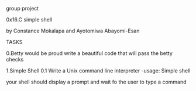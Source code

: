 group project

0x16.C simple shell

by Constance Mokalapa and Ayotomiwa Abayomi-Esan

TASKS

0.Betty would be proud
write a beautiful code that will pass the betty checks

1.Simple Shell 0.1
Write a Unix command line interpreter
-usage: Simple shell

your shell should display a prompt and wait fo the user to type a command
